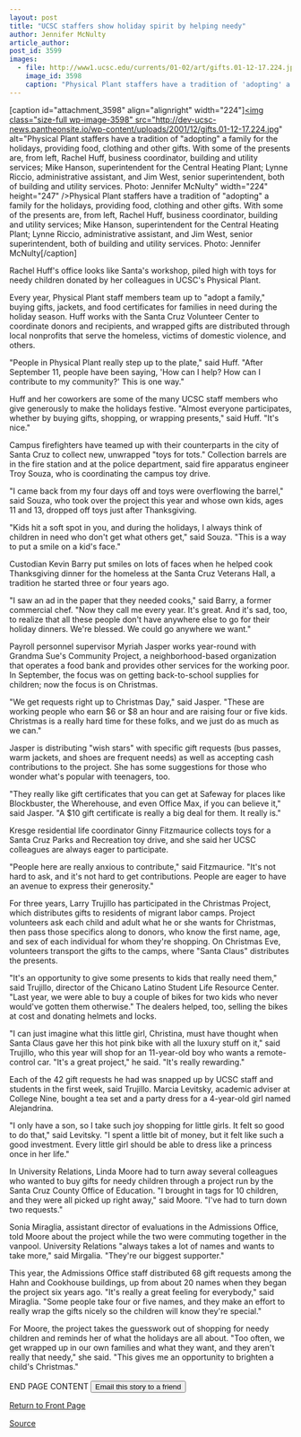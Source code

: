 ```yaml
---
layout: post
title: "UCSC staffers show holiday spirit by helping needy"
author: Jennifer McNulty
article_author: 
post_id: 3599
images:
  - file: http://www1.ucsc.edu/currents/01-02/art/gifts.01-12-17.224.jpg
    image_id: 3598
    caption: "Physical Plant staffers have a tradition of 'adopting' a family for the holidays, providing food, clothing and other gifts. With some of the presents are, from left, Rachel Huff, business coordinator, building and utility services; Mike Hanson, superintendent for the Central Heating Plant; Lynne Riccio, administrative assistant, and Jim West, senior superintendent, both of building and utility services. Photo: Jennifer McNulty"
---
```


[caption id="attachment_3598" align="alignright" width="224"]<a href="http://dev-ucsc-news.pantheonsite.io/wp-content/uploads/2001/12/gifts.01-12-17.224.jpg"><img class="size-full wp-image-3598" src="http://dev-ucsc-news.pantheonsite.io/wp-content/uploads/2001/12/gifts.01-12-17.224.jpg" alt="Physical Plant staffers have a tradition of "adopting" a family for the holidays, providing food, clothing and other gifts. With some of the presents are, from left, Rachel Huff, business coordinator, building and utility services; Mike Hanson, superintendent for the Central Heating Plant; Lynne Riccio, administrative assistant, and Jim West, senior superintendent, both of building and utility services. Photo: Jennifer McNulty" width="224" height="247" /></a>Physical Plant staffers have a tradition of "adopting" a family for the holidays, providing food, clothing and other gifts. With some of the presents are, from left, Rachel Huff, business coordinator, building and utility services; Mike Hanson, superintendent for the Central Heating Plant; Lynne Riccio, administrative assistant, and Jim West, senior superintendent, both of building and utility services. Photo: Jennifer McNulty[/caption]
<p>
  Rachel Huff's office looks like Santa's workshop, piled high with toys for needy children donated by her colleagues in UCSC's Physical Plant.
</p>Every year, Physical Plant staff members team up to "adopt a family," buying gifts, jackets, and food certificates for families in need during the holiday season. Huff works with the Santa Cruz Volunteer Center to coordinate donors and recipients, and wrapped gifts are distributed through local nonprofits that serve the homeless, victims of domestic violence, and others.
<p>
  "People in Physical Plant really step up to the plate," said Huff. "After September 11, people have been saying, 'How can I help? How can I contribute to my community?' This is one way."
</p>
<p>
  Huff and her coworkers are some of the many UCSC staff members who give generously to make the holidays festive. "Almost everyone participates, whether by buying gifts, shopping, or wrapping presents," said Huff. "It's nice."
</p>
<p>
  Campus firefighters have teamed up with their counterparts in the city of Santa Cruz to collect new, unwrapped "toys for tots." Collection barrels are in the fire station and at the police department, said fire apparatus engineer Troy Souza, who is coordinating the campus toy drive.
</p>
<p>
  "I came back from my four days off and toys were overflowing the barrel," said Souza, who took over the project this year and whose own kids, ages 11 and 13, dropped off toys just after Thanksgiving.
</p>
<p>
  "Kids hit a soft spot in you, and during the holidays, I always think of children in need who don't get what others get," said Souza. "This is a way to put a smile on a kid's face."
</p>
<p>
  Custodian Kevin Barry put smiles on lots of faces when he helped cook Thanksgiving dinner for the homeless at the Santa Cruz Veterans Hall, a tradition he started three or four years ago.
</p>
<p>
  "I saw an ad in the paper that they needed cooks," said Barry, a former commercial chef. "Now they call me every year. It's great. And it's sad, too, to realize that all these people don't have anywhere else to go for their holiday dinners. We're blessed. We could go anywhere we want."
</p>
<p>
  Payroll personnel supervisor Myriah Jasper works year-round with Grandma Sue's Community Project, a neighborhood-based organization that operates a food bank and provides other services for the working poor. In September, the focus was on getting back-to-school supplies for children; now the focus is on Christmas.
</p>
<p>
  "We get requests right up to Christmas Day," said Jasper. "These are working people who earn $6 or $8 an hour and are raising four or five kids. Christmas is a really hard time for these folks, and we just do as much as we can."
</p>
<p>
  Jasper is distributing "wish stars" with specific gift requests (bus passes, warm jackets, and shoes are frequent needs) as well as accepting cash contributions to the project. She has some suggestions for those who wonder what's popular with teenagers, too.
</p>
<p>
  "They really like gift certificates that you can get at Safeway for places like Blockbuster, the Wherehouse, and even Office Max, if you can believe it," said Jasper. "A $10 gift certificate is really a big deal for them. It really is."
</p>
<p>
  Kresge residential life coordinator Ginny Fitzmaurice collects toys for a Santa Cruz Parks and Recreation toy drive, and she said her UCSC colleagues are always eager to participate.
</p>
<p>
  "People here are really anxious to contribute," said Fitzmaurice. "It's not hard to ask, and it's not hard to get contributions. People are eager to have an avenue to express their generosity."
</p>
<p>
  For three years, Larry Trujillo has participated in the Christmas Project, which distributes gifts to residents of migrant labor camps. Project volunteers ask each child and adult what he or she wants for Christmas, then pass those specifics along to donors, who know the first name, age, and sex of each individual for whom they're shopping. On Christmas Eve, volunteers transport the gifts to the camps, where "Santa Claus" distributes the presents.
</p>
<p>
  "It's an opportunity to give some presents to kids that really need them," said Trujillo, director of the Chicano Latino Student Life Resource Center. "Last year, we were able to buy a couple of bikes for two kids who never would've gotten them otherwise." The dealers helped, too, selling the bikes at cost and donating helmets and locks.
</p>
<p>
  "I can just imagine what this little girl, Christina, must have thought when Santa Claus gave her this hot pink bike with all the luxury stuff on it," said Trujillo, who this year will shop for an 11-year-old boy who wants a remote-control car. "It's a great project," he said. "It's really rewarding."
</p>
<p>
  Each of the 42 gift requests he had was snapped up by UCSC staff and students in the first week, said Trujillo. Marcia Levitsky, academic adviser at College Nine, bought a tea set and a party dress for a 4-year-old girl named Alejandrina.
</p>
<p>
  "I only have a son, so I take such joy shopping for little girls. It felt so good to do that," said Levitsky. "I spent a little bit of money, but it felt like such a good investment. Every little girl should be able to dress like a princess once in her life."
</p>
<p>
  In University Relations, Linda Moore had to turn away several colleagues who wanted to buy gifts for needy children through a project run by the Santa Cruz County Office of Education. "I brought in tags for 10 children, and they were all picked up right away," said Moore. "I've had to turn down two requests."
</p>
<p>
  Sonia Miraglia, assistant director of evaluations in the Admissions Office, told Moore about the project while the two were commuting together in the vanpool. University Relations "always takes a lot of names and wants to take more," said Mirgalia. "They're our biggest supporter."
</p>
<p>
  This year, the Admissions Office staff distributed 68 gift requests among the Hahn and Cookhouse buildings, up from about 20 names when they began the project six years ago. "It's really a great feeling for everybody," said Miraglia. "Some people take four or five names, and they make an effort to really wrap the gifts nicely so the children will know they're special."
</p>
<p>
  For Moore, the project takes the guesswork out of shopping for needy children and reminds her of what the holidays are all about. "Too often, we get wrapped up in our own families and what they want, and they aren't really that needy," she said. "This gives me an opportunity to brighten a child's Christmas."<br>
  <br>
  END PAGE CONTENT <input name="t1" size="-1" type="hidden"> <input type="submit" value="Email this story to a friend">
</p>
<p>
  <a href="../../index.html">Return to Front Page</a> <img align="bottom" alt=" " border="0" height="1" src="../../images/trans.gif" width="385">
</p>
<p><a href="http://www1.ucsc.edu/currents/01-02/12-17/charities.html" title="Permalink to charities">Source</a></p>
